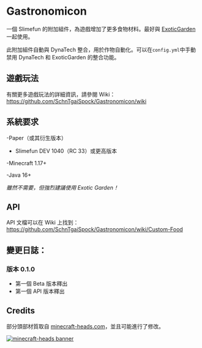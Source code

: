 # Gastronomicon

一個 Slimefun 的附加組件，為遊戲增加了更多食物材料。最好與 [ExoticGarden](https://github.com/TheBusyBiscuit/ExoticGarden) 一起使用。

此附加組件自動與 DynaTech 整合，用於作物自動化。可以在`config.yml`中手動禁用 DynaTech 和 ExoticGarden 的整合功能。

## 遊戲玩法

有關更多遊戲玩法的詳細資訊，請參閱 Wiki：https://github.com/SchnTgaiSpock/Gastronomicon/wiki

## 系統要求

-Paper（或其衍生版本）

- Slimefun DEV 1040（RC 33）或更高版本

-Minecraft 1.17+

-Java 16+

*雖然不需要，但強烈建議使用 Exotic Garden！*

## API

API 文檔可以在 Wiki 上找到：https://github.com/SchnTgaiSpock/Gastronomicon/wiki/Custom-Food

## 變更日誌：

### 版本 0.1.0

- 第一個 Beta 版本釋出
- 第一個 API 版本釋出

## Credits


部分頭部材質取自 [minecraft-heads.com](https://minecraft-heads.com/)，並且可能進行了修改。 

[![minecraft-heads banner](https://minecraft-heads.com/images/banners/minecraft-heads_fullbanner_468x60.png)](https://minecraft-heads.com/)

